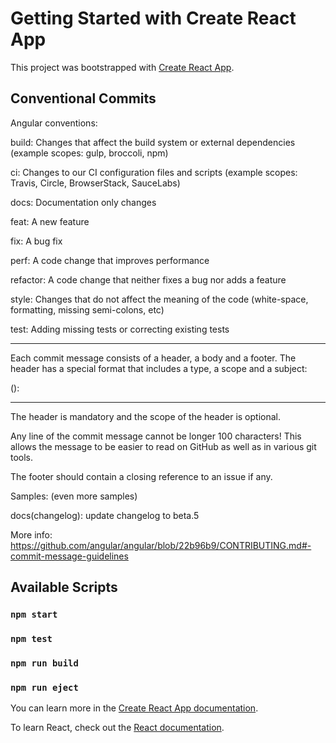 # Getting Started with Create React App

This project was bootstrapped with [Create React App](https://github.com/facebook/create-react-app).

## Conventional Commits

Angular conventions:

build: Changes that affect the build system or external dependencies (example scopes: gulp, broccoli, npm)

ci: Changes to our CI configuration files and scripts (example scopes: Travis, Circle, BrowserStack, SauceLabs)

docs: Documentation only changes

feat: A new feature

fix: A bug fix

perf: A code change that improves performance

refactor: A code change that neither fixes a bug nor adds a feature

style: Changes that do not affect the meaning of the code (white-space, formatting, missing semi-colons, etc)

test: Adding missing tests or correcting existing tests

---

Each commit message consists of a header, a body and a footer. The header has a special format that includes a type, a scope and a subject:

<type>(<scope>): <subject>
<BLANK LINE>

<body>
<BLANK LINE>
<footer>

---

The header is mandatory and the scope of the header is optional.

Any line of the commit message cannot be longer 100 characters! This allows the message to be easier to read on GitHub as well as in various git tools.

The footer should contain a closing reference to an issue if any.

Samples: (even more samples)

docs(changelog): update changelog to beta.5

More info: https://github.com/angular/angular/blob/22b96b9/CONTRIBUTING.md#-commit-message-guidelines

## Available Scripts

### `npm start`

### `npm test`

### `npm run build`

### `npm run eject`

You can learn more in the [Create React App documentation](https://facebook.github.io/create-react-app/docs/getting-started).

To learn React, check out the [React documentation](https://reactjs.org/).
